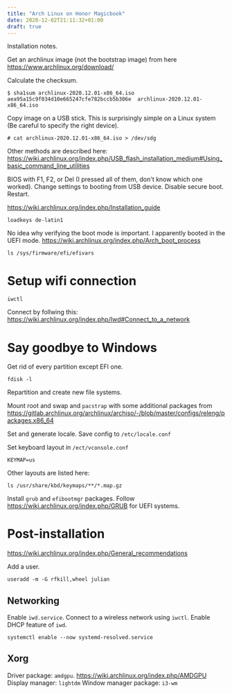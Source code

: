 ```yaml
---
title: "Arch Linux on Honor Magicbook"
date: 2020-12-02T21:11:32+01:00
draft: true
---
```


Installation notes.


Get an archlinux image (not the bootstrap image) from here https://www.archlinux.org/download/ 

Calculate the checksum.

    $ sha1sum archlinux-2020.12.01-x86_64.iso 
    aea95a15c9f034d10e665247cfe782bccb5b306e  archlinux-2020.12.01-x86_64.iso

Copy image on a USB stick. This is surprisingly simple on a Linux system (Be
careful to specify the right device).

    # cat archlinux-2020.12.01-x86_64.iso > /dev/sdg

Other methods are described here: 
https://wiki.archlinux.org/index.php/USB_flash_installation_medium#Using_basic_command_line_utilities

BIOS with F1, F2, or Del (I pressed all of them, don't know which one worked). Change settings to booting from USB device. Disable secure boot. Restart.

https://wiki.archlinux.org/index.php/Installation_guide


    loadkeys de-latin1


No idea why verifying the boot mode is important. I apparently booted in the UEFI mode.
https://wiki.archlinux.org/index.php/Arch_boot_process 

    ls /sys/firmware/efi/efivars

# Setup wifi connection

    iwctl

Connect by follwing this: https://wiki.archlinux.org/index.php/Iwd#Connect_to_a_network

# Say goodbye to Windows

Get rid of every partition except EFI one.

    fdisk -l

Repartition and create new file systems.

Mount root and swap and `pacstrap` with some additional packages from 
https://gitlab.archlinux.org/archlinux/archiso/-/blob/master/configs/releng/packages.x86_64

Set and generate locale. Save config to `/etc/locale.conf`

Set keyboard layout in `/ect/vconsole.conf`

    KEYMAP=us

Other layouts are listed here: 
    
    ls /usr/share/kbd/keymaps/**/*.map.gz

Install `grub` and `efibootmgr` packages. Follow https://wiki.archlinux.org/index.php/GRUB for UEFI systems. 

# Post-installation

https://wiki.archlinux.org/index.php/General_recommendations

Add a user.

    useradd -m -G rfkill,wheel julian

## Networking

Enable `iwd.service`. Connect to a wireless network using `iwctl`. Enable DHCP feature of `iwd`.

    systemctl enable --now systemd-resolved.service

## Xorg

Driver package: `amdgpu`.  https://wiki.archlinux.org/index.php/AMDGPU 
Display manager: `lightdm`
Window manager package: `i3-wm`


